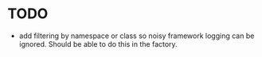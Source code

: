 # TODO

- add filtering by namespace or class so noisy framework logging can be ignored. Should be able to do this in the factory.

